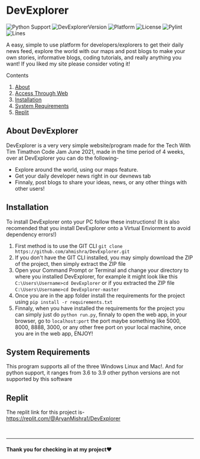 # DevExplorer

![Python Support](https://img.shields.io/badge/Python-3.6--3.9-blue)
![DevExplorerVersion](https://img.shields.io/badge/DevExplorer-v3.0-important)
![Platform](https://img.shields.io/badge/Platform-Windows%2C%20Linux%2C%20Mac-informational)
![License](https://img.shields.io/badge/license-MIT%20License-cyan)
![Pylint](https://img.shields.io/badge/Pylint%20-9.96-blueviolet)
![Lines](https://img.shields.io/badge/Lines-4K-fff)

A easy, simple to use platform for developers/explorers to get their daily news feed, explore the world with our maps and post blogs to make your own stories, informative blogs, coding tutorials, and really anything you want! If you liked my site please consider voting it!

Contents
1. [About](#about-devexplorer)
2. [Access Through Web](#access-through-web) 
3. [Installation](#installation)
4. [System Requirements](#system-requirements)
5. [Replit](#replit)

## About DevExplorer

DevExplorer is a very very simple website/program made for the Tech With Tim Timathon Code Jam June 2021, made in the time period of 4 weeks, over at DevExplorer you can do the following-
- Explore around the world, using our maps feature.
- Get your daily developer news right in our devnews tab
- Finnaly, post blogs to share your ideas, news, or any other things with other users!

## Installation
To install DevExplorer onto your PC follow these instructions! (It is also recomended that you install DevExplorer onto a Virtual Enviorment to avoid dependency errors!)
1. First method is to use the GIT CLI `git clone https://github.com/ahmishra/DevExplorer.git`
2. If you don't have the GIT CLI installed, you may simply download the ZIP of the project, then simply extract the ZIP file
3. Open your Command Prompt or Terminal and change your directory to where you installed DevExplorer, for example it might look like this 
`C:\Users\Username>cd DevExplorer` or if you extracted the ZIP file `C:\Users\Username>cd DevExplorer-master`
4. Once you are in the app folder install the requirements for the project using 
`pip install -r requirements.txt`
5. Finnaly, when you have installed the requirements for the project you can simply just do 
`python run.py`, finnaly to open the web app, in your browser, go to `localhost:port` the port maybe something like 5000, 8000, 8888, 3000, or any other free port on your local machine, once you are in the web app, ENJOY!

## System Requirements
This program supports all of the three Windows Linux and Mac!. And for python support, it ranges from 3.6 to 3.9 other python versions are not supported by this software

## Replit
The replit link for this project is- https://replit.com/@AryanMishra1/DevExplorer

<br><hr>

#### Thank you for checking in at my project❤
